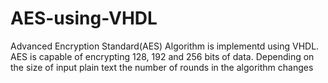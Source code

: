 # AES-using-VHDL
Advanced Encryption Standard(AES) Algorithm is implementd using VHDL. AES is capable of encrypting 128, 192 and 256 bits of data. Depending on the size of input plain text the number of rounds in the algorithm changes
